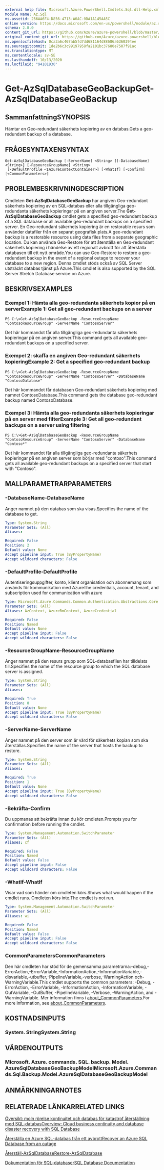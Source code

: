 ```yaml
---
external help file: Microsoft.Azure.PowerShell.Cmdlets.Sql.dll-Help.xml
Module Name: Az.Sql
ms.assetid: 256AA6F4-D856-4713-A0AC-0DA1A145AA5C
online version: https://docs.microsoft.com/en-us/powershell/module/az.sql/get-azsqldatabasegeobackup
schema: 2.0.0
content_git_url: https://github.com/Azure/azure-powershell/blob/master/src/Sql/Sql/help/Get-AzSqlDatabaseGeoBackup.md
original_content_git_url: https://github.com/Azure/azure-powershell/blob/master/src/Sql/Sql/help/Get-AzSqlDatabaseGeoBackup.md
ms.openlocfilehash: 0ca3a6c467ab5fd7dd681164d88686a6360394ee
ms.sourcegitcommit: 1de2b6c3c99197958fa2101bc37680e7507f91ac
ms.translationtype: MT
ms.contentlocale: sv-SE
ms.lasthandoff: 10/13/2020
ms.locfileid: "94101930"
---
```

# <span data-ttu-id="0e575-101">Get-AzSqlDatabaseGeoBackup</span><span class="sxs-lookup"><span data-stu-id="0e575-101">Get-AzSqlDatabaseGeoBackup</span></span>

## <span data-ttu-id="0e575-102">Sammanfattning</span><span class="sxs-lookup"><span data-stu-id="0e575-102">SYNOPSIS</span></span>
<span data-ttu-id="0e575-103">Hämtar en Geo-redundant säkerhets kopiering av en databas.</span><span class="sxs-lookup"><span data-stu-id="0e575-103">Gets a geo-redundant backup of a database.</span></span>

## <span data-ttu-id="0e575-104">FRÅGESYNTAXEN</span><span class="sxs-lookup"><span data-stu-id="0e575-104">SYNTAX</span></span>

```
Get-AzSqlDatabaseGeoBackup [-ServerName] <String> [[-DatabaseName] <String>] [-ResourceGroupName] <String>
 [-DefaultProfile <IAzureContextContainer>] [-WhatIf] [-Confirm] [<CommonParameters>]
```

## <span data-ttu-id="0e575-105">PROBLEMBESKRIVNING</span><span class="sxs-lookup"><span data-stu-id="0e575-105">DESCRIPTION</span></span>
<span data-ttu-id="0e575-106">Cmdleten **Get-AzSqlDatabaseGeoBackup** har angiven Geo-redundant säkerhets kopiering av en SQL-databas eller alla tillgängliga geo-redundanta säkerhets kopieringar på en angiven server.</span><span class="sxs-lookup"><span data-stu-id="0e575-106">The **Get-AzSqlDatabaseGeoBackup** cmdlet gets a specified geo-redundant backup of a SQL database or all available geo-redundant backups on a specified server.</span></span>
<span data-ttu-id="0e575-107">En Geo-redundant säkerhets kopiering är en restorable resurs som använder datafiler från en separat geografisk plats.</span><span class="sxs-lookup"><span data-stu-id="0e575-107">A geo-redundant backup is a restorable resource using data files from a separate geographic location.</span></span>
<span data-ttu-id="0e575-108">Du kan använda Geo-Restore för att återställa en Geo-redundant säkerhets kopiering i händelse av ett regionalt avbrott för att återställa databasen till ett nytt område.</span><span class="sxs-lookup"><span data-stu-id="0e575-108">You can use Geo-Restore to restore a geo-redundant backup in the event of a regional outage to recover your database to a new region.</span></span>
<span data-ttu-id="0e575-109">Denna cmdlet stöds också av SQL Server utsträckt databas tjänst på Azure.</span><span class="sxs-lookup"><span data-stu-id="0e575-109">This cmdlet is also supported by the SQL Server Stretch Database service on Azure.</span></span>

## <span data-ttu-id="0e575-110">BESKRIVS</span><span class="sxs-lookup"><span data-stu-id="0e575-110">EXAMPLES</span></span>

### <span data-ttu-id="0e575-111">Exempel 1: Hämta alla geo-redundanta säkerhets kopior på en server</span><span class="sxs-lookup"><span data-stu-id="0e575-111">Example 1: Get all geo-redundant backups on a server</span></span>
```
PS C:\>Get-AzSqlDatabaseGeoBackup -ResourceGroupName "ContosoResourceGroup" -ServerName "ContosoServer"
```

<span data-ttu-id="0e575-112">Det här kommandot får alla tillgängliga geo-redundanta säkerhets kopieringar på en angiven server.</span><span class="sxs-lookup"><span data-stu-id="0e575-112">This command gets all available geo-redundant backups on a specified server.</span></span>

### <span data-ttu-id="0e575-113">Exempel 2: skaffa en angiven Geo-redundant säkerhets kopiering</span><span class="sxs-lookup"><span data-stu-id="0e575-113">Example 2: Get a specified geo-redundant backup</span></span>
```
PS C:\>Get-AzSqlDatabaseGeoBackup -ResourceGroupName "ContosoResourceGroup" -ServerName "ContosoServer" -DatabaseName "ContosoDatabase"
```

<span data-ttu-id="0e575-114">Det här kommandot får databasen Geo-redundant säkerhets kopiering med namnet ContosoDatabase.</span><span class="sxs-lookup"><span data-stu-id="0e575-114">This command gets the database geo-redundant backup named ContosoDatabase.</span></span>

### <span data-ttu-id="0e575-115">Exempel 3: Hämta alla geo-redundanta säkerhets kopieringar på en server med filter</span><span class="sxs-lookup"><span data-stu-id="0e575-115">Example 3: Get all geo-redundant backups on a server using filtering</span></span>
```
PS C:\>Get-AzSqlDatabaseGeoBackup -ResourceGroupName "ContosoResourceGroup" -ServerName "ContosoServer" -DatabaseName "Contoso*"
```

<span data-ttu-id="0e575-116">Det här kommandot får alla tillgängliga geo-redundanta säkerhets kopieringar på en angiven server som börjar med "contoso".</span><span class="sxs-lookup"><span data-stu-id="0e575-116">This command gets all available geo-redundant backups on a specified server that start with "Contoso".</span></span>

## <span data-ttu-id="0e575-117">MALLPARAMETRAR</span><span class="sxs-lookup"><span data-stu-id="0e575-117">PARAMETERS</span></span>

### <span data-ttu-id="0e575-118">-DatabaseName</span><span class="sxs-lookup"><span data-stu-id="0e575-118">-DatabaseName</span></span>
<span data-ttu-id="0e575-119">Anger namnet på den databas som ska visas.</span><span class="sxs-lookup"><span data-stu-id="0e575-119">Specifies the name of the database to get.</span></span>

```yaml
Type: System.String
Parameter Sets: (All)
Aliases:

Required: False
Position: 2
Default value: None
Accept pipeline input: True (ByPropertyName)
Accept wildcard characters: False
```

### <span data-ttu-id="0e575-120">-DefaultProfile</span><span class="sxs-lookup"><span data-stu-id="0e575-120">-DefaultProfile</span></span>
<span data-ttu-id="0e575-121">Autentiseringsuppgifter, konto, klient organisation och abonnemang som används för kommunikation med Azure</span><span class="sxs-lookup"><span data-stu-id="0e575-121">The credentials, account, tenant, and subscription used for communication with azure</span></span>

```yaml
Type: Microsoft.Azure.Commands.Common.Authentication.Abstractions.Core.IAzureContextContainer
Parameter Sets: (All)
Aliases: AzContext, AzureRmContext, AzureCredential

Required: False
Position: Named
Default value: None
Accept pipeline input: False
Accept wildcard characters: False
```

### <span data-ttu-id="0e575-122">-ResourceGroupName</span><span class="sxs-lookup"><span data-stu-id="0e575-122">-ResourceGroupName</span></span>
<span data-ttu-id="0e575-123">Anger namnet på den resurs grupp som SQL-databasfilen har tilldelats till.</span><span class="sxs-lookup"><span data-stu-id="0e575-123">Specifies the name of the resource group to which the SQL database server is assigned.</span></span>

```yaml
Type: System.String
Parameter Sets: (All)
Aliases:

Required: True
Position: 0
Default value: None
Accept pipeline input: True (ByPropertyName)
Accept wildcard characters: False
```

### <span data-ttu-id="0e575-124">-ServerName</span><span class="sxs-lookup"><span data-stu-id="0e575-124">-ServerName</span></span>
<span data-ttu-id="0e575-125">Anger namnet på den server som är värd för säkerhets kopian som ska återställas.</span><span class="sxs-lookup"><span data-stu-id="0e575-125">Specifies the name of the server that hosts the backup to restore.</span></span>

```yaml
Type: System.String
Parameter Sets: (All)
Aliases:

Required: True
Position: 1
Default value: None
Accept pipeline input: True (ByPropertyName)
Accept wildcard characters: False
```

### <span data-ttu-id="0e575-126">-Bekräfta</span><span class="sxs-lookup"><span data-stu-id="0e575-126">-Confirm</span></span>
<span data-ttu-id="0e575-127">Du uppmanas att bekräfta innan du kör cmdleten.</span><span class="sxs-lookup"><span data-stu-id="0e575-127">Prompts you for confirmation before running the cmdlet.</span></span>

```yaml
Type: System.Management.Automation.SwitchParameter
Parameter Sets: (All)
Aliases: cf

Required: False
Position: Named
Default value: False
Accept pipeline input: False
Accept wildcard characters: False
```

### <span data-ttu-id="0e575-128">-WhatIf</span><span class="sxs-lookup"><span data-stu-id="0e575-128">-WhatIf</span></span>
<span data-ttu-id="0e575-129">Visar vad som händer om cmdleten körs.</span><span class="sxs-lookup"><span data-stu-id="0e575-129">Shows what would happen if the cmdlet runs.</span></span>
<span data-ttu-id="0e575-130">Cmdleten körs inte.</span><span class="sxs-lookup"><span data-stu-id="0e575-130">The cmdlet is not run.</span></span>

```yaml
Type: System.Management.Automation.SwitchParameter
Parameter Sets: (All)
Aliases: wi

Required: False
Position: Named
Default value: False
Accept pipeline input: False
Accept wildcard characters: False
```

### <span data-ttu-id="0e575-131">CommonParameters</span><span class="sxs-lookup"><span data-stu-id="0e575-131">CommonParameters</span></span>
<span data-ttu-id="0e575-132">Den här cmdleten har stöd för de gemensamma parametrarna:-debug,-ErrorAction,-ErrorVariable,-InformationAction,-InformationVariable,-disvariable,-utbuffer,-PipelineVariable,-verbose,-WarningAction och-WarningVariable.</span><span class="sxs-lookup"><span data-stu-id="0e575-132">This cmdlet supports the common parameters: -Debug, -ErrorAction, -ErrorVariable, -InformationAction, -InformationVariable, -OutVariable, -OutBuffer, -PipelineVariable, -Verbose, -WarningAction, and -WarningVariable.</span></span> <span data-ttu-id="0e575-133">Mer information finns i [about_CommonParameters](http://go.microsoft.com/fwlink/?LinkID=113216).</span><span class="sxs-lookup"><span data-stu-id="0e575-133">For more information, see [about_CommonParameters](http://go.microsoft.com/fwlink/?LinkID=113216).</span></span>

## <span data-ttu-id="0e575-134">KOSTNADS</span><span class="sxs-lookup"><span data-stu-id="0e575-134">INPUTS</span></span>

### <span data-ttu-id="0e575-135">System. String</span><span class="sxs-lookup"><span data-stu-id="0e575-135">System.String</span></span>

## <span data-ttu-id="0e575-136">VÄRDEN</span><span class="sxs-lookup"><span data-stu-id="0e575-136">OUTPUTS</span></span>

### <span data-ttu-id="0e575-137">Microsoft. Azure. commands. SQL. backup. Model. AzureSqlDatabaseGeoBackupModel</span><span class="sxs-lookup"><span data-stu-id="0e575-137">Microsoft.Azure.Commands.Sql.Backup.Model.AzureSqlDatabaseGeoBackupModel</span></span>

## <span data-ttu-id="0e575-138">ANMÄRKNINGAR</span><span class="sxs-lookup"><span data-stu-id="0e575-138">NOTES</span></span>

## <span data-ttu-id="0e575-139">RELATERADE LÄNKAR</span><span class="sxs-lookup"><span data-stu-id="0e575-139">RELATED LINKS</span></span>

[<span data-ttu-id="0e575-140">Översikt: moln rörelse kontinuitet och databas för katastrof återställning med SQL-databas</span><span class="sxs-lookup"><span data-stu-id="0e575-140">Overview: Cloud business continuity and database disaster recovery with SQL Database</span></span>](http://go.microsoft.com/fwlink/?LinkId=746881)

[<span data-ttu-id="0e575-141">Återställa en Azure SQL-databas från ett avbrott</span><span class="sxs-lookup"><span data-stu-id="0e575-141">Recover an Azure SQL Database from an outage</span></span>](http://go.microsoft.com/fwlink/?LinkId=746882)

[<span data-ttu-id="0e575-142">Återställ-AzSqlDatabase</span><span class="sxs-lookup"><span data-stu-id="0e575-142">Restore-AzSqlDatabase</span></span>](./Restore-AzSqlDatabase.md)

[<span data-ttu-id="0e575-143">Dokumentation för SQL-databaser</span><span class="sxs-lookup"><span data-stu-id="0e575-143">SQL Database Documentation</span></span>](https://docs.microsoft.com/azure/sql-database/)
